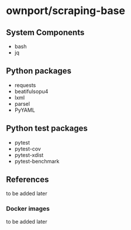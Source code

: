 # ownport/scraping-base

## System Components

- bash
- jq

## Python packages

- requests
- beatifulsopu4
- lxml
- parsel
- PyYAML

## Python test packages

- pytest
- pytest-cov
- pytest-xdist
- pytest-benchmark

## References

to be added later

### Docker images

to be added later


